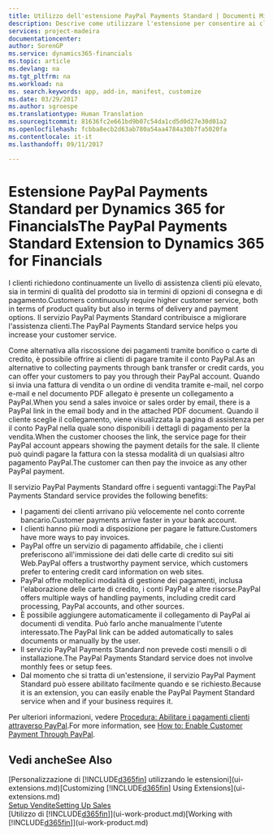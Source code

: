 ```yaml
---
title: Utilizzo dell'estensione PayPal Payments Standard | Documenti Microsoft
description: Descrive come utilizzare l'estensione per consentire ai clienti di eseguire pagamenti con PayPal.
services: project-madeira
documentationcenter: 
author: SorenGP
ms.service: dynamics365-financials
ms.topic: article
ms.devlang: na
ms.tgt_pltfrm: na
ms.workload: na
ms. search.keywords: app, add-in, manifest, customize
ms.date: 03/29/2017
ms.author: sgroespe
ms.translationtype: Human Translation
ms.sourcegitcommit: 81636fc2e661bd9b07c54da1cd5d0d27e30d01a2
ms.openlocfilehash: fcbba8ecb2d63ab780a54aa4784a30b7fa5020fa
ms.contentlocale: it-it
ms.lasthandoff: 09/11/2017

---
```

# <a name="the-paypal-payments-standard-extension-to-dynamics-365-for-financials"></a><span data-ttu-id="1a86c-103">Estensione PayPal Payments Standard per Dynamics 365 for Financials</span><span class="sxs-lookup"><span data-stu-id="1a86c-103">The PayPal Payments Standard Extension to Dynamics 365 for Financials</span></span>
<span data-ttu-id="1a86c-104">I clienti richiedono continuamente un livello di assistenza clienti più elevato, sia in termini di qualità del prodotto sia in termini di opzioni di consegna e di pagamento.</span><span class="sxs-lookup"><span data-stu-id="1a86c-104">Customers continuously require higher customer service, both in terms of product quality but also in terms of delivery and payment options.</span></span> <span data-ttu-id="1a86c-105">Il servizio PayPal Payments Standard contribuisce a migliorare l'assistenza clienti.</span><span class="sxs-lookup"><span data-stu-id="1a86c-105">The PayPal Payments Standard service helps you increase your customer service.</span></span>

<span data-ttu-id="1a86c-106">Come alternativa alla riscossione dei pagamenti tramite bonifico o carte di credito, è possibile offrire ai clienti di pagare tramite il conto PayPal.</span><span class="sxs-lookup"><span data-stu-id="1a86c-106">As an alternative to collecting payments through bank transfer or credit cards, you can offer your customers to pay you through their PayPal account.</span></span> <span data-ttu-id="1a86c-107">Quando si invia una fattura di vendita o un ordine di vendita tramite e-mail, nel corpo e-mail e nel documento PDF allegato è presente un collegamento a PayPal.</span><span class="sxs-lookup"><span data-stu-id="1a86c-107">When you send a sales invoice or sales order by email, there is a PayPal link in the email body and in the attached PDF document.</span></span> <span data-ttu-id="1a86c-108">Quando il cliente sceglie il collegamento, viene visualizzata la pagina di assistenza per il conto PayPal nella quale sono disponibili i dettagli di pagamento per la vendita.</span><span class="sxs-lookup"><span data-stu-id="1a86c-108">When the customer chooses the link, the service page for their PayPal account appears showing the payment details for the sale.</span></span> <span data-ttu-id="1a86c-109">Il cliente può quindi pagare la fattura con la stessa modalità di un qualsiasi altro pagamento PayPal.</span><span class="sxs-lookup"><span data-stu-id="1a86c-109">The customer can then pay the invoice as any other PayPal payment.</span></span>

<span data-ttu-id="1a86c-110">Il servizio PayPal Payments Standard offre i seguenti vantaggi:</span><span class="sxs-lookup"><span data-stu-id="1a86c-110">The PayPal Payments Standard service provides the following benefits:</span></span>

* <span data-ttu-id="1a86c-111">I pagamenti dei clienti arrivano più velocemente nel conto corrente bancario.</span><span class="sxs-lookup"><span data-stu-id="1a86c-111">Customer payments arrive faster in your bank account.</span></span>
* <span data-ttu-id="1a86c-112">I clienti hanno più modi a disposizione per pagare le fatture.</span><span class="sxs-lookup"><span data-stu-id="1a86c-112">Customers have more ways to pay invoices.</span></span>
* <span data-ttu-id="1a86c-113">PayPal offre un servizio di pagamento affidabile, che i clienti preferiscono all'immissione dei dati delle carte di credito sui siti Web.</span><span class="sxs-lookup"><span data-stu-id="1a86c-113">PayPal offers a trustworthy payment service, which customers prefer to entering credit card information on web sites.</span></span>
* <span data-ttu-id="1a86c-114">PayPal offre molteplici modalità di gestione dei pagamenti, inclusa l'elaborazione delle carte di credito, i conti PayPal e altre risorse.</span><span class="sxs-lookup"><span data-stu-id="1a86c-114">PayPal offers multiple ways of handling payments, including credit card processing, PayPal accounts, and other sources.</span></span>
* <span data-ttu-id="1a86c-115">È possibile aggiungere automaticamente il collegamento di PayPal ai documenti di vendita. Può farlo anche manualmente l'utente interessato.</span><span class="sxs-lookup"><span data-stu-id="1a86c-115">The PayPal link can be added automatically to sales documents or manually by the user.</span></span>
* <span data-ttu-id="1a86c-116">Il servizio PayPal Payments Standard non prevede costi mensili o di installazione.</span><span class="sxs-lookup"><span data-stu-id="1a86c-116">The PayPal Payments Standard service does not involve monthly fees or setup fees.</span></span>
* <span data-ttu-id="1a86c-117">Dal momento che si tratta di un'estensione, il servizio PayPal Payment Standard può essere abilitato facilmente quando e se richiesto.</span><span class="sxs-lookup"><span data-stu-id="1a86c-117">Because it is an extension, you can easily enable the PayPal Payment Standard service when and if your business requires it.</span></span>  

<span data-ttu-id="1a86c-118">Per ulteriori informazioni, vedere [Procedura: Abilitare i pagamenti clienti attraverso PayPal](sales-how-enable-payment-service-extensions.md).</span><span class="sxs-lookup"><span data-stu-id="1a86c-118">For more information, see [How to: Enable Customer Payment Through PayPal](sales-how-enable-payment-service-extensions.md).</span></span>

## <a name="see-also"></a><span data-ttu-id="1a86c-119">Vedi anche</span><span class="sxs-lookup"><span data-stu-id="1a86c-119">See Also</span></span>
<span data-ttu-id="1a86c-120">[Personalizzazione di [!INCLUDE[d365fin](includes/d365fin_md.md)] utilizzando le estensioni](ui-extensions.md)</span><span class="sxs-lookup"><span data-stu-id="1a86c-120">[Customizing [!INCLUDE[d365fin](includes/d365fin_md.md)] Using Extensions](ui-extensions.md)</span></span>  
[<span data-ttu-id="1a86c-121">Setup Vendite</span><span class="sxs-lookup"><span data-stu-id="1a86c-121">Setting Up Sales</span></span>](sales-setup-sales.md)  
<span data-ttu-id="1a86c-122">[Utilizzo di [!INCLUDE[d365fin](includes/d365fin_md.md)]](ui-work-product.md)</span><span class="sxs-lookup"><span data-stu-id="1a86c-122">[Working with [!INCLUDE[d365fin](includes/d365fin_md.md)]](ui-work-product.md)</span></span>

